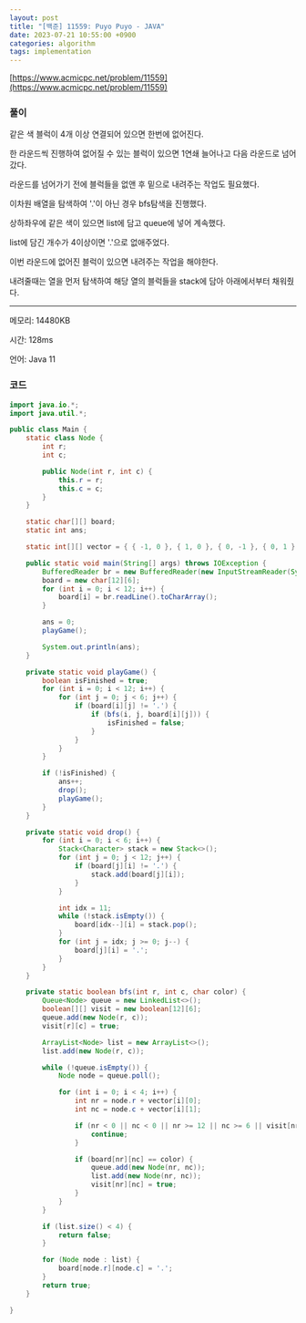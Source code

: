 ```yaml
---
layout: post
title: "[백준] 11559: Puyo Puyo - JAVA"
date: 2023-07-21 10:55:00 +0900
categories: algorithm
tags: implementation
---
```


[https://www.acmicpc.net/problem/11559](https://www.acmicpc.net/problem/11559)

### 풀이

같은 색 블럭이 4개 이상 연결되어 있으면 한번에 없어진다.

한 라운드씩 진행하여 없어질 수 있는 블럭이 있으면 1연쇄 늘어나고 다음 라운드로 넘어갔다.

라운드를 넘어가기 전에 블럭들을 없앤 후 밑으로 내려주는 작업도 필요했다.

이차원 배열을 탐색하여 '.'이 아닌 경우 bfs탐색을 진행했다.

상하좌우에 같은 색이 있으면 list에 담고 queue에 넣어 계속했다.

list에 담긴 개수가 4이상이면 '.'으로 없애주었다.

이번 라운드에 없어진 블럭이 있으면 내려주는 작업을 해야한다.

내려줄때는 열을 먼저 탐색하여 해당 열의 블럭들을 stack에 담아 아래에서부터 채워줬다.

---

메모리: 14480KB

시간: 128ms

언어: Java 11

### 코드

```java
import java.io.*;
import java.util.*;

public class Main {
    static class Node {
        int r;
        int c;

        public Node(int r, int c) {
            this.r = r;
            this.c = c;
        }
    }

    static char[][] board;
    static int ans;

    static int[][] vector = { { -1, 0 }, { 1, 0 }, { 0, -1 }, { 0, 1 } };

    public static void main(String[] args) throws IOException {
        BufferedReader br = new BufferedReader(new InputStreamReader(System.in));
        board = new char[12][6];
        for (int i = 0; i < 12; i++) {
            board[i] = br.readLine().toCharArray();
        }

        ans = 0;
        playGame();

        System.out.println(ans);
    }

    private static void playGame() {
        boolean isFinished = true;
        for (int i = 0; i < 12; i++) {
            for (int j = 0; j < 6; j++) {
                if (board[i][j] != '.') {
                    if (bfs(i, j, board[i][j])) {
                        isFinished = false;
                    }
                }
            }
        }

        if (!isFinished) {
            ans++;
            drop();
            playGame();
        }
    }

    private static void drop() {
        for (int i = 0; i < 6; i++) {
            Stack<Character> stack = new Stack<>();
            for (int j = 0; j < 12; j++) {
                if (board[j][i] != '.') {
                    stack.add(board[j][i]);
                }
            }

            int idx = 11;
            while (!stack.isEmpty()) {
                board[idx--][i] = stack.pop();
            }
            for (int j = idx; j >= 0; j--) {
                board[j][i] = '.';
            }
        }
    }

    private static boolean bfs(int r, int c, char color) {
        Queue<Node> queue = new LinkedList<>();
        boolean[][] visit = new boolean[12][6];
        queue.add(new Node(r, c));
        visit[r][c] = true;

        ArrayList<Node> list = new ArrayList<>();
        list.add(new Node(r, c));

        while (!queue.isEmpty()) {
            Node node = queue.poll();

            for (int i = 0; i < 4; i++) {
                int nr = node.r + vector[i][0];
                int nc = node.c + vector[i][1];

                if (nr < 0 || nc < 0 || nr >= 12 || nc >= 6 || visit[nr][nc]) {
                    continue;
                }

                if (board[nr][nc] == color) {
                    queue.add(new Node(nr, nc));
                    list.add(new Node(nr, nc));
                    visit[nr][nc] = true;
                }
            }
        }

        if (list.size() < 4) {
            return false;
        }

        for (Node node : list) {
            board[node.r][node.c] = '.';
        }
        return true;
    }

}
```
